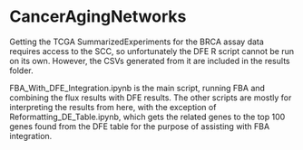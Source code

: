 # CancerAgingNetworks

Getting the TCGA SummarizedExperiments for the BRCA assay data requires access to the SCC, so unfortunately the DFE R script cannot be run on its own. However, the CSVs generated from it are included in the results folder.

FBA_With_DFE_Integration.ipynb is the main script, running FBA and combining the flux results with DFE results. The other scripts are mostly for interpreting the results from here, with the exception of Reformatting_DE_Table.ipynb, which gets the related genes to the top 100 genes found from the DFE table for the purpose of assisting with FBA integration.
